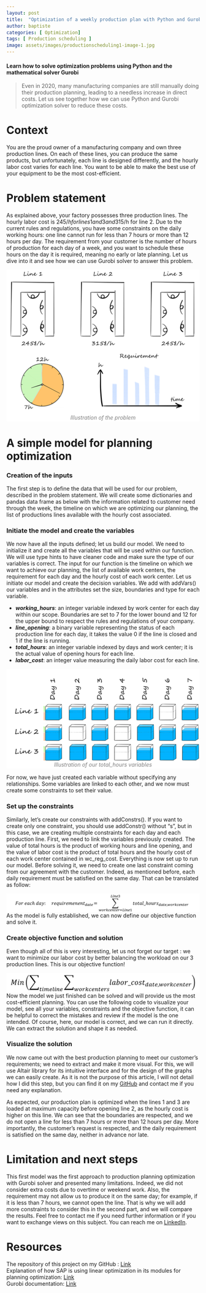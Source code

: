 ```yaml
---
layout: post
title:  "Optimization of a weekly production plan with Python and Gurobi — Part 1"
author: baptiste
categories: [ Optimization]
tags: [ Production scheduling ]
image: assets/images/productionscheduling1-image-1.jpg
---
```



#### Learn how to solve optimization problems using Python and the mathematical solver Gurobi

> Even in 2020, many manufacturing companies are still manually doing their production planning, leading to a needless increase in direct costs. Let us see together how we can use Python and Gurobi optimization solver to reduce these costs.

# Context
You are the proud owner of a manufacturing company and own three production lines. On each of these lines, you can produce the same products, but unfortunately, each line is designed differently, and the hourly labor cost varies for each line. You want to be able to make the best use of your equipment to be the most cost-efficient.

# Problem statement
As explained above, your factory possesses three production lines. The hourly labor cost is 245$/h for lines 1 and 3 and 315$/h for line 2. Due to the current rules and regulations, you have some constraints on the daily working hours: one line cannot run for less than 7 hours or more than 12 hours per day.
The requirement from your customer is the number of hours of production for each day of a week, and you want to schedule these hours on the day it is required, meaning no early or late planning.
Let us dive into it and see how we can use Gurobi solver to answer this problem.

<img src="../assets/images/productionscheduling1-image-2.png"     alt="Illustration of the problem"     style="float: left; margin-right: 10px;" />
<figcaption>Illustration of the problem </figcaption>

# A simple model for planning optimization
### Creation of the inputs
The first step is to define the data that will be used for our problem, described in the problem statement. We will create some dictionaries and pandas data frame as below with the information related to customer need through the week, the timeline on which we are optimizing our planning, the list of productions lines available with the hourly cost associated.

### Initiate the model and create the variables
We now have all the inputs defined; let us build our model. We need to initialize it and create all the variables that will be used within our function.
We will use type hints to have cleaner code and make sure the type of our variables is correct. The input for our function is the timeline on which we want to achieve our planning, the list of available work centers, the requirement for each day and the hourly cost of each work center.
Let us initiate our model and create the decision variables. We add with addVars() our variables and in the attributes set the size, boundaries and type for each variable.

- ***working_hours***: an integer variable indexed by work center for each day within our scope. Boundaries are set to 7 for the lower bound and 12 for the upper bound to respect the rules and regulations of your company.
- ***line_opening***: a binary variable representing the status of each production line for each day, it takes the value 0 if the line is closed and 1 if the line is running.
- ***total_hours***: an integer variable indexed by days and work center; it is the actual value of opening hours for each line.
- ***labor_cost***: an integer value measuring the daily labor cost for each line.

<img src="../assets/images/productionscheduling1-image-3.png"     alt="Illustration of the problem"     style="float: left; margin-right: 10px;" />
<figcaption>Illustration of our total_hours variables </figcaption>

For now, we have just created each variable without specifying any relationships. Some variables are linked to each other, and we now must create some constraints to set their value.

### Set up the constraints
Similarly, let’s create our constraints with addConstrs(). If you want to create only one constraint, you should use addConstr() without “s”, but in this case, we are creating multiple constraints for each day and each production line.
First, we need to link the variables previously created. The value of total hours is the product of working hours and line opening, and the value of labor cost is the product of total hours and the hourly cost of each work center contained in wc_reg_cost.
Everything is now set up to run our model. Before solving it, we need to create one last constraint coming from our agreement with the customer. Indeed, as mentioned before, each daily requirement must be satisfied on the same day. That can be translated as follow:

<img src="../assets/images/productionscheduling1-equation-1.png"     alt="Equation1"     style="float: left; margin-right: 10px;" />

As the model is fully established, we can now define our objective function and solve it.

### Create objective function and solution
Even though all of this is very interesting, let us not forget our target : we want to minimize our labor cost by better balancing the workload on our 3 production lines. This is our objective function!

<img src="../assets/images/productionscheduling1-equation-2.png"     alt="Equation1"     style="float: left; margin-right: 10px;" />

Now the model we just finished can be solved and will provide us the most cost-efficient planning.
You can use the following code to visualize your model, see all your variables, constraints and the objective function, it can be helpful to correct the mistakes and review if the model is the one intended.
Of course, here, our model is correct, and we can run it directly. We can extract the solution and shape it as needed.

### Visualize the solution
We now came out with the best production planning to meet our customer’s requirements; we need to extract and make it more visual. For this, we will use Altair library for its intuitive interface and for the design of the graphs we can easily create. As it is not the purpose of this article, I will not detail how I did this step, but you can find it on my [GitHub](https://github.com/baptistesoulard/Production-plan-optimization/tree/master/Planning_optimization_part1) and contact me if you need any explanation.

<html>
<head>
  <style>
    .error {
        color: red;
    }
  </style>
  <script type="text/javascript" src="https://cdn.jsdelivr.net/npm//vega@5"></script>
  <script type="text/javascript" src="https://cdn.jsdelivr.net/npm//vega-lite@4.8.1"></script>
  <script type="text/javascript" src="https://cdn.jsdelivr.net/npm//vega-embed@6"></script>
</head>
<body>
  <div id="vis"></div>
  <script>
    (function(vegaEmbed) {
      var spec = {"config": {"view": {"continuousWidth": 400, "continuousHeight": 300}}, "data": {"name": "data-095c793e2e241ffb347f8a2dc0392898"}, "facet": {"column": {"type": "nominal", "field": "Date"}}, "spec": {"layer": [{"mark": "bar", "encoding": {"color": {"type": "nominal", "field": "Line"}, "tooltip": [{"type": "nominal", "field": "Date"}, {"type": "nominal", "field": "Line"}, {"type": "quantitative", "field": "Hours"}, {"type": "nominal", "field": "Load%"}], "x": {"type": "nominal", "field": "Line"}, "y": {"type": "quantitative", "field": "Hours"}}, "height": 200, "selection": {"selector001": {"type": "interval", "bind": "scales", "encodings": ["x", "y"]}}, "width": 63.71428571428571}, {"mark": {"type": "rule", "color": "darkgrey"}, "encoding": {"y": {"type": "quantitative", "field": "Min capacity"}}}, {"mark": {"type": "rule", "color": "darkgrey"}, "encoding": {"y": {"type": "quantitative", "field": "Max capacity", "title": "Load (hours)"}}}]}, "background": "#00000000", "title": "Daily working time", "$schema": "https://vega.github.io/schema/vega-lite/v4.8.1.json", "datasets": {"data-095c793e2e241ffb347f8a2dc0392898": [{"index": "Total hours[2020/7/13,Line_1]", "Hours": 11.0, "Date": "2020/7/13", "Line": "Line_1", "Min capacity": 7, "Max capacity": 12, "Load%": "138%"}, {"index": "Total hours[2020/7/13,Line_2]", "Hours": 7.0, "Date": "2020/7/13", "Line": "Line_2", "Min capacity": 7, "Max capacity": 12, "Load%": "88%"}, {"index": "Total hours[2020/7/13,Line_3]", "Hours": 12.0, "Date": "2020/7/13", "Line": "Line_3", "Min capacity": 7, "Max capacity": 12, "Load%": "150%"}, {"index": "Total hours[2020/7/14,Line_1]", "Hours": 10.0, "Date": "2020/7/14", "Line": "Line_1", "Min capacity": 7, "Max capacity": 12, "Load%": "125%"}, {"index": "Total hours[2020/7/14,Line_2]", "Hours": 0.0, "Date": "2020/7/14", "Line": "Line_2", "Min capacity": 7, "Max capacity": 12, "Load%": "0%"}, {"index": "Total hours[2020/7/14,Line_3]", "Hours": 0.0, "Date": "2020/7/14", "Line": "Line_3", "Min capacity": 7, "Max capacity": 12, "Load%": "0%"}, {"index": "Total hours[2020/7/15,Line_1]", "Hours": 12.0, "Date": "2020/7/15", "Line": "Line_1", "Min capacity": 7, "Max capacity": 12, "Load%": "150%"}, {"index": "Total hours[2020/7/15,Line_2]", "Hours": 10.0, "Date": "2020/7/15", "Line": "Line_2", "Min capacity": 7, "Max capacity": 12, "Load%": "125%"}, {"index": "Total hours[2020/7/15,Line_3]", "Hours": 12.0, "Date": "2020/7/15", "Line": "Line_3", "Min capacity": 7, "Max capacity": 12, "Load%": "150%"}, {"index": "Total hours[2020/7/16,Line_1]", "Hours": 7.0, "Date": "2020/7/16", "Line": "Line_1", "Min capacity": 7, "Max capacity": 12, "Load%": "88%"}, {"index": "Total hours[2020/7/16,Line_2]", "Hours": 7.0, "Date": "2020/7/16", "Line": "Line_2", "Min capacity": 7, "Max capacity": 12, "Load%": "88%"}, {"index": "Total hours[2020/7/16,Line_3]", "Hours": 11.0, "Date": "2020/7/16", "Line": "Line_3", "Min capacity": 7, "Max capacity": 12, "Load%": "138%"}, {"index": "Total hours[2020/7/17,Line_1]", "Hours": 12.0, "Date": "2020/7/17", "Line": "Line_1", "Min capacity": 7, "Max capacity": 12, "Load%": "150%"}, {"index": "Total hours[2020/7/17,Line_2]", "Hours": 0.0, "Date": "2020/7/17", "Line": "Line_2", "Min capacity": 7, "Max capacity": 12, "Load%": "0%"}, {"index": "Total hours[2020/7/17,Line_3]", "Hours": 11.0, "Date": "2020/7/17", "Line": "Line_3", "Min capacity": 7, "Max capacity": 12, "Load%": "138%"}, {"index": "Total hours[2020/7/18,Line_1]", "Hours": 12.0, "Date": "2020/7/18", "Line": "Line_1", "Min capacity": 7, "Max capacity": 12, "Load%": "150%"}, {"index": "Total hours[2020/7/18,Line_2]", "Hours": 0.0, "Date": "2020/7/18", "Line": "Line_2", "Min capacity": 7, "Max capacity": 12, "Load%": "0%"}, {"index": "Total hours[2020/7/18,Line_3]", "Hours": 12.0, "Date": "2020/7/18", "Line": "Line_3", "Min capacity": 7, "Max capacity": 12, "Load%": "150%"}, {"index": "Total hours[2020/7/19,Line_1]", "Hours": 7.0, "Date": "2020/7/19", "Line": "Line_1", "Min capacity": 7, "Max capacity": 12, "Load%": "88%"}, {"index": "Total hours[2020/7/19,Line_2]", "Hours": 7.0, "Date": "2020/7/19", "Line": "Line_2", "Min capacity": 7, "Max capacity": 12, "Load%": "88%"}, {"index": "Total hours[2020/7/19,Line_3]", "Hours": 11.0, "Date": "2020/7/19", "Line": "Line_3", "Min capacity": 7, "Max capacity": 12, "Load%": "138%"}]}};
      var embedOpt = {"mode": "vega-lite"};

      function showError(el, error){
          el.innerHTML = ('<div class="error" style="color:red;">'
                          + '<p>JavaScript Error: ' + error.message + '</p>'
                          + "<p>This usually means there's a typo in your chart specification. "
                          + "See the javascript console for the full traceback.</p>"
                          + '</div>');
          throw error;
      }
      const el = document.getElementById('vis');
      vegaEmbed("#vis", spec, embedOpt)
        .catch(error => showError(el, error));
    })(vegaEmbed);

  </script>
</body>
</html>


As expected, our production plan is optimized when the lines 1 and 3 are loaded at maximum capacity before opening line 2, as the hourly cost is higher on this line. We can see that the boundaries are respected, and we do not open a line for less than 7 hours or more than 12 hours per day. More importantly, the customer’s request is respected, and the daily requirement is satisfied on the same day, neither in advance nor late.

# Limitation and next steps
This first model was the first approach to production planning optimization with Gurobi solver and presented many limitations. Indeed, we did not consider extra costs due to overtime or weekend work. Also, the requirement may not allow us to produce it on the same day; for example, if it is less than 7 hours, we cannot open the line. That is why we will add more constraints to consider this in the second part, and we will compare the results.
Feel free to contact me if you need further information or if you want to exchange views on this subject. You can reach me on [LinkedIn](https://www.linkedin.com/in/baptistesoulard1994/).

# Resources
The repository of this project on my GitHub : [Link](https://github.com/soulabat/Production-plan-optimization/tree/master/Planning_optimization_part1) <br/>
Explanation of how SAP is using linear optimization in its modules for planning optimization: [Link](http://www.gurobi.com/pdfs/user-events/2017-frankfurt/SAP.pdf>) <br/>
Gurobi documentation: [Link](https://www.gurobi.com/documentation/8.0/examples/workforce5_py.html)




<html>
<head>
<style>
figcaption {
  background-color: white;
  color: grey;
  font-style: italic;
  padding: 2px;
  text-align: center;
}
</style>
</head>
<body>